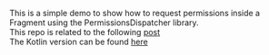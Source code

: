 This is a simple demo to show how to request permissions inside a Fragment using the PermissionsDispatcher library.  
This repo is related to the following [post](http://mobiledevhub.com/2017/11/24/android-fundamentals-requesting-permissions-in-fragment/)  
The Kotlin version can be found [here](https://github.com/MChehab94/Fragments-Permissions-Demo-Kotlin)  
